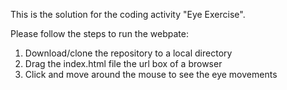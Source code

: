 This is the solution for the coding activity "Eye Exercise". 

Please follow the steps to run the webpate:
1. Download/clone the repository to a local directory
2. Drag the index.html file the url box of a browser
3. Click and move around the mouse to see the eye movements
